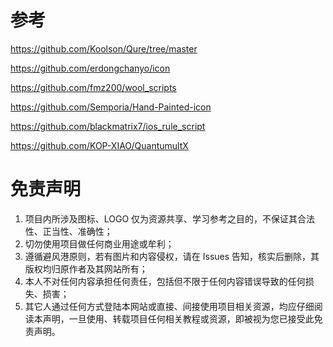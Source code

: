 # 参考

https://github.com/Koolson/Qure/tree/master

https://github.com/erdongchanyo/icon

https://github.com/fmz200/wool_scripts

https://github.com/Semporia/Hand-Painted-icon

https://github.com/blackmatrix7/ios_rule_script

https://github.com/KOP-XIAO/QuantumultX

# 免责声明

1. 项目内所涉及图标、LOGO 仅为资源共享、学习参考之目的，不保证其合法性、正当性、准确性；
2. 切勿使用项目做任何商业用途或牟利；
3. 遵循避风港原则，若有图片和内容侵权，请在 Issues 告知，核实后删除，其版权均归原作者及其网站所有；
4. 本人不对任何内容承担任何责任，包括但不限于任何内容错误导致的任何损失、损害；
5. 其它人通过任何方式登陆本网站或直接、间接使用项目相关资源，均应仔细阅读本声明，一旦使用、转载项目任何相关教程或资源，即被视为您已接受此免责声明。
